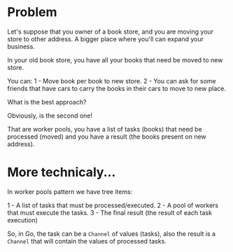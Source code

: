 # Problem

Let's suppose that you owner of a book store, and you are moving your store to other address. A bigger place where you'll can expand your business.

In your old book store, you have all your books that need be moved to new store.

You can:
1 - Move book per book to new store.
2 - You can ask for some friends that have cars to carry the books in their cars to move to new place.

What is the best approach?

Obviously, is the second one!

That are worker pools, you have a list of tasks (books) that need be processed (moved) and you have a result (the books present on new address).

# More technicaly...

In worker pools pattern we have tree items:

1 - A list of tasks that must be processed/executed.
2 - A pool of workers that must execute the tasks.
3 - The final result (the result of each task execution)

So, in Go, the task can be a `Channel` of values (tasks), also the result is a `Channel` that will contain the values of processed tasks.